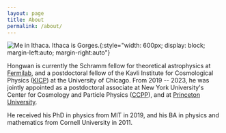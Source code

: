 ```yaml
---
layout: page
title: About
permalink: /about/
---
```


![Me in Ithaca. Ithaca is Gorges.](/images/ithaca.jpg){:style="width: 600px; display: block; margin-left:auto; margin-right:auto"}
<!-- {: "text-align: center"} -->


Hongwan is currently the Schramm fellow for theoretical astrophysics at [Fermilab](https://theory.fnal.gov/), and a postdoctoral fellow of the Kavli Institute for Cosmological Physics ([KICP](https://kavlicosmo.uchicago.edu/)) at the University of Chicago. From 2019 -- 2023, he was jointly appointed as a postdoctoral associate at New York University's Center for Cosmology and Particle Physics ([CCPP](https://cosmo.nyu.edu)), and at [Princeton University](https://www.mariangelalisanti.com/).

He received his PhD in physics from MIT in 2019, and his BA in physics and mathematics from Cornell University in 2011. 

<!-- This is the base Jekyll theme. You can find out more info about customizing your Jekyll theme, as well as basic Jekyll usage documentation at [jekyllrb.com](https://jekyllrb.com/) -->

<!-- You can find the source code for Minima at GitHub:
[jekyll][jekyll-organization] /
[minima](https://github.com/jekyll/minima)

You can find the source code for Jekyll at GitHub:
[jekyll][jekyll-organization] /
[jekyll](https://github.com/jekyll/jekyll)


[jekyll-organization]: https://github.com/jekyll -->
